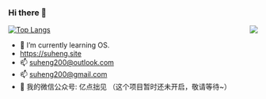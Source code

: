 ### Hi there 👋
<img align="right" src="https://github-readme-stats.vercel.app/api?username=suheng200&show_icons=true&icon_color=CE1D2D&text_color=718096&bg_color=ffffff&hide_title=true" />

[![Top Langs](https://github-readme-stats.vercel.app/api/top-langs/?username=suheng200&layout=compact)](https://github.com/suheng200/github-readme-stats)



- 🌱 I’m currently learning OS.
- https://suheng.site
- 📫 suheng200@outlook.com
- 📫 suheng200@gmail.com
- 💬 我的微信公众号: 亿点拙见 （这个项目暂时还未开启，敬请等待~）

